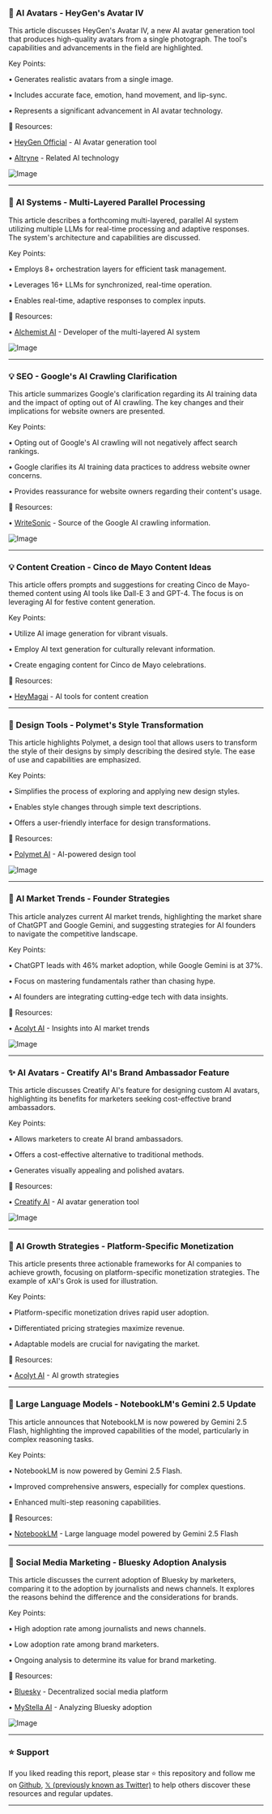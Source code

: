 ### 🤖 AI Avatars - HeyGen's Avatar IV

This article discusses HeyGen's Avatar IV, a new AI avatar generation tool that produces high-quality avatars from a single photograph.  The tool's capabilities and advancements in the field are highlighted.

Key Points:

• Generates realistic avatars from a single image.

• Includes accurate face, emotion, hand movement, and lip-sync.

• Represents a significant advancement in AI avatar technology.


🔗 Resources:

• [HeyGen Official](https://x.com/HeyGen_Official) - AI Avatar generation tool

• [Altryne](https://x.com/altryne) -  Related AI technology

![Image](https://pbs.twimg.com/amplify_video_thumb/1919829486906048514/img/ke_6PJ1-47DbW_nc.jpg)


---
### 🚀 AI Systems - Multi-Layered Parallel Processing

This article describes a forthcoming multi-layered, parallel AI system utilizing multiple LLMs for real-time processing and adaptive responses.  The system's architecture and capabilities are discussed.

Key Points:

• Employs 8+ orchestration layers for efficient task management.

• Leverages 16+ LLMs for synchronized, real-time operation.

• Enables real-time, adaptive responses to complex inputs.


🔗 Resources:

• [Alchemist AI](https://x.com/alchemistAIapp) - Developer of the multi-layered AI system

![Image](https://pbs.twimg.com/amplify_video_thumb/1919829486906048514/img/ke_6PJ1-47DbW_nc.jpg)


---
### 💡 SEO - Google's AI Crawling Clarification

This article summarizes Google's clarification regarding its AI training data and the impact of opting out of AI crawling.  The key changes and their implications for website owners are presented.

Key Points:

• Opting out of Google's AI crawling will not negatively affect search rankings.

• Google clarifies its AI training data practices to address website owner concerns.

• Provides reassurance for website owners regarding their content's usage.


🔗 Resources:

• [WriteSonic](https://x.com/WriteSonic) - Source of the Google AI crawling information.

![Image](https://pbs.twimg.com/media/GqQKt6-WcAAIXkb?format=jpg&name=small)


---
### 💡 Content Creation - Cinco de Mayo Content Ideas

This article offers prompts and suggestions for creating Cinco de Mayo-themed content using AI tools like Dall-E 3 and GPT-4.  The focus is on leveraging AI for festive content generation.

Key Points:

• Utilize AI image generation for vibrant visuals.

• Employ AI text generation for culturally relevant information.

• Create engaging content for Cinco de Mayo celebrations.


🔗 Resources:

• [HeyMagai](https://x.com/HeyMagai) - AI tools for content creation


---
### 🚀 Design Tools - Polymet's Style Transformation

This article highlights Polymet, a design tool that allows users to transform the style of their designs by simply describing the desired style.  The ease of use and capabilities are emphasized.

Key Points:

• Simplifies the process of exploring and applying new design styles.

• Enables style changes through simple text descriptions.

• Offers a user-friendly interface for design transformations.


🔗 Resources:

• [Polymet AI](https://x.com/polymetai) - AI-powered design tool

![Image](https://pbs.twimg.com/ext_tw_video_thumb/1919428376156045314/pu/img/s7bUeKPaiD1w-uMB.jpg)


---
### 🤖 AI Market Trends - Founder Strategies

This article analyzes current AI market trends, highlighting the market share of ChatGPT and Google Gemini, and suggesting strategies for AI founders to navigate the competitive landscape.

Key Points:

•  ChatGPT leads with 46% market adoption, while Google Gemini is at 37%.

•  Focus on mastering fundamentals rather than chasing hype.

•  AI founders are integrating cutting-edge tech with data insights.


🔗 Resources:

• [Acolyt AI](https://x.com/AcolytAI) - Insights into AI market trends

![Image](https://pbs.twimg.com/media/GqMtOuIWkAASkoE?format=jpg&name=small)


---
### ✨ AI Avatars - Creatify AI's Brand Ambassador Feature

This article discusses Creatify AI's feature for designing custom AI avatars, highlighting its benefits for marketers seeking cost-effective brand ambassadors.

Key Points:

• Allows marketers to create AI brand ambassadors.

• Offers a cost-effective alternative to traditional methods.

• Generates visually appealing and polished avatars.


🔗 Resources:

• [Creatify AI](https://x.com/Creatify_AI) - AI avatar generation tool

![Image](https://pbs.twimg.com/media/GqJWGeobcAEfHzj?format=jpg&name=small)


---
### 🤖 AI Growth Strategies - Platform-Specific Monetization

This article presents three actionable frameworks for AI companies to achieve growth, focusing on platform-specific monetization strategies.  The example of xAI's Grok is used for illustration.

Key Points:

• Platform-specific monetization drives rapid user adoption.

• Differentiated pricing strategies maximize revenue.

• Adaptable models are crucial for navigating the market.


🔗 Resources:

• [Acolyt AI](https://x.com/AcolytAI) - AI growth strategies


---
### 🤖 Large Language Models - NotebookLM's Gemini 2.5 Update

This article announces that NotebookLM is now powered by Gemini 2.5 Flash, highlighting the improved capabilities of the model, particularly in complex reasoning tasks.

Key Points:

• NotebookLM is now powered by Gemini 2.5 Flash.

• Improved comprehensive answers, especially for complex questions.

• Enhanced multi-step reasoning capabilities.


🔗 Resources:

• [NotebookLM](https://x.com/NotebookLM) - Large language model powered by Gemini 2.5 Flash


---
### 🤖 Social Media Marketing - Bluesky Adoption Analysis

This article discusses the current adoption of Bluesky by marketers, comparing it to the adoption by journalists and news channels.  It explores the reasons behind the difference and the considerations for brands.

Key Points:

• High adoption rate among journalists and news channels.

• Low adoption rate among brand marketers.

• Ongoing analysis to determine its value for brand marketing.


🔗 Resources:

• [Bluesky](https://x.com/bluesky) - Decentralized social media platform

• [MyStella AI](https://x.com/mystellaai) - Analyzing Bluesky adoption

![Image](https://pbs.twimg.com/media/Gp-NjGzW0AABUga?format=jpg&name=900x900)


---

### ⭐️ Support

If you liked reading this report, please star ⭐️ this repository and follow me on [Github](https://github.com/Drix10), [𝕏 (previously known as Twitter)](https://x.com/DRIX_10_) to help others discover these resources and regular updates.

---
